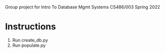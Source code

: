 Group project for Intro To Database Mgmt Systems CS486/003 Spring 2022


# Instructions 
1. Run create_db.py
2. Run populate.py

